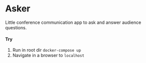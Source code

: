 # Asker

Little conference communication app to ask and answer audience questions. 

#### Try 

1. Run in root dir ```docker-compose up```
2. Navigate in a browser to ```localhost```
